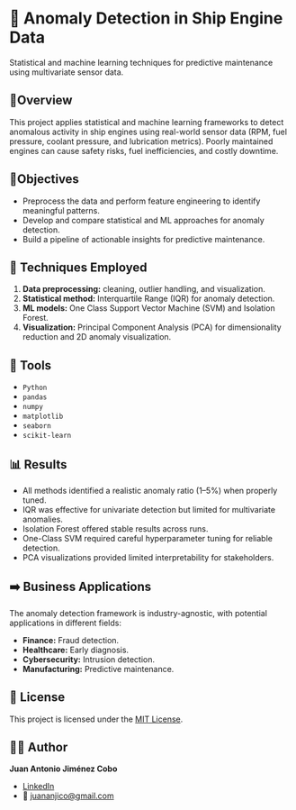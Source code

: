 # 🚢 Anomaly Detection in Ship Engine Data
Statistical and machine learning techniques for predictive maintenance using multivariate sensor data.

## 🌟Overview
This project applies statistical and machine learning frameworks to detect anomalous activity in ship engines using real-world sensor data (RPM, fuel pressure, coolant pressure, and lubrication metrics). Poorly maintained engines can cause safety risks, fuel inefficiencies, and costly downtime.

## 🎯Objectives
- Preprocess the data and perform feature engineering to identify meaningful patterns.
- Develop and compare statistical and ML approaches for anomaly detection.
- Build a pipeline of actionable insights for predictive maintenance.

## 🧠 Techniques Employed
1. **Data preprocessing:** cleaning, outlier handling, and visualization.
2. **Statistical method:** Interquartile Range (IQR) for anomaly detection.
3. **ML models:** One Class Support Vector Machine (SVM) and Isolation Forest.
4. **Visualization:** Principal Component Analysis (PCA) for dimensionality reduction and 2D anomaly visualization.

## 🔧 Tools
- `Python`
- `pandas`
- `numpy`
- `matplotlib`
- `seaborn`
- `scikit-learn`

## 📊 Results
- All methods identified a realistic anomaly ratio (1–5%) when properly tuned.
- IQR was effective for univariate detection but limited for multivariate anomalies. 
- Isolation Forest offered stable results across runs.
- One-Class SVM required careful hyperparameter tuning for reliable detection.
- PCA visualizations provided limited interpretability for stakeholders.

## ➡️ Business Applications
The anomaly detection framework is industry-agnostic, with potential applications in different fields:
- **Finance:** Fraud detection.
- **Healthcare:** Early diagnosis.
- **Cybersecurity:** Intrusion detection.
- **Manufacturing:** Predictive maintenance.

## 📄 License
This project is licensed under the [MIT License](LICENSE).

## 👨‍💻 Author
**Juan Antonio Jiménez Cobo**  
- [LinkedIn](https://www.linkedin.com/in/juan-antonio-jiménez-cobo)  
- 📧 juananjico@gmail.com
